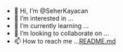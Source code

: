 - 👋 Hi, I’m @SeherKayacan
- 👀 I’m interested in ...
- 🌱 I’m currently learning ...
- 💞️ I’m looking to collaborate on ...
- 📫 How to reach me ...[README.md](https://github.com/SeherKayacan/SeherKayacan/files/7863350/README.md)


<!---
SeherKayacan/SeherKayacan is a ✨ special ✨ repository because its `README.md` (this file) appears on your GitHub profile.
You can click the Preview link to take a look at your changes.
--->
